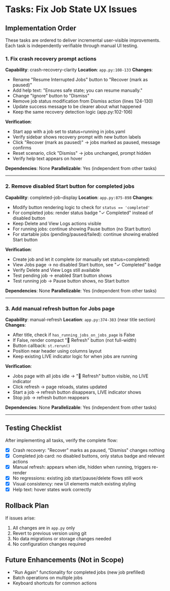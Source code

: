 # Tasks: Fix Job State UX Issues

## Implementation Order

These tasks are ordered to deliver incremental user-visible improvements. Each task is independently verifiable through manual UI testing.

### 1. Fix crash recovery prompt actions
**Capability**: crash-recovery-clarity
**Location**: `app.py:108-133`
**Changes**:
- Rename "Resume Interrupted Jobs" button to "Recover (mark as paused)"
- Add help text: "Ensures safe state; you can resume manually."
- Change "Ignore" button to "Dismiss"
- Remove job status modification from Dismiss action (lines 124-130)
- Update success message to be clearer about what happened
- Keep the same recovery detection logic (app.py:102-106)

**Verification**:
- Start app with a job set to status=running in jobs.yaml
- Verify sidebar shows recovery prompt with new button labels
- Click "Recover (mark as paused)" → jobs marked as paused, message confirms
- Reset scenario, click "Dismiss" → jobs unchanged, prompt hidden
- Verify help text appears on hover

**Dependencies**: None
**Parallelizable**: Yes (independent from other tasks)

---

### 2. Remove disabled Start button for completed jobs
**Capability**: completed-job-display
**Location**: `app.py:875-898`
**Changes**:
- Modify button rendering logic to check for `status == 'completed'`
- For completed jobs: render status badge "✓ Completed" instead of disabled button
- Keep Delete and View Logs actions visible
- For running jobs: continue showing Pause button (no Start button)
- For startable jobs (pending/paused/failed): continue showing enabled Start button

**Verification**:
- Create job and let it complete (or manually set status=completed)
- View Jobs page → no disabled Start button, see "✓ Completed" badge
- Verify Delete and View Logs still available
- Test pending job → enabled Start button shows
- Test running job → Pause button shows, no Start button

**Dependencies**: None
**Parallelizable**: Yes (independent from other tasks)

---

### 3. Add manual refresh button for Jobs page
**Capability**: manual-refresh
**Location**: `app.py:374-383` (near title section)
**Changes**:
- After title, check if `has_running_jobs_on_jobs_page` is False
- If False, render compact "🔄 Refresh" button (not full-width)
- Button callback: `st.rerun()`
- Position near header using columns layout
- Keep existing LIVE indicator logic for when jobs are running

**Verification**:
- Jobs page with all jobs idle → "🔄 Refresh" button visible, no LIVE indicator
- Click refresh → page reloads, states updated
- Start a job → refresh button disappears, LIVE indicator shows
- Stop job → refresh button reappears

**Dependencies**: None
**Parallelizable**: Yes (independent from other tasks)

---

## Testing Checklist

After implementing all tasks, verify the complete flow:

- [x] Crash recovery: "Recover" marks as paused, "Dismiss" changes nothing
- [x] Completed job card: no disabled buttons, only status badge and relevant actions
- [x] Manual refresh: appears when idle, hidden when running, triggers re-render
- [x] No regressions: existing job start/pause/delete flows still work
- [x] Visual consistency: new UI elements match existing styling
- [x] Help text: hover states work correctly

## Rollback Plan

If issues arise:
1. All changes are in `app.py` only
2. Revert to previous version using git
3. No data migrations or storage changes needed
4. No configuration changes required

## Future Enhancements (Not in Scope)

- "Run Again" functionality for completed jobs (new job prefilled)
- Batch operations on multiple jobs
- Keyboard shortcuts for common actions
